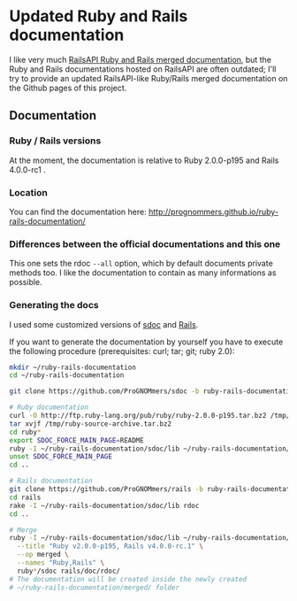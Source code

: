 # Updated Ruby and Rails documentation

I like very much [RailsAPI Ruby and Rails merged documentation](http://railsapi.com/doc/rails-v3.2.6_ruby-v1.9.2/), but the Ruby and Rails documentations hosted on RailsAPI are often outdated; I'll try to provide an updated RailsAPI-like Ruby/Rails merged documentation on the Github pages of this project.

## Documentation

### Ruby / Rails versions

At the moment, the documentation is relative to Ruby 2.0.0-p195 and Rails 4.0.0-rc1 .

### Location

You can find the documentation here: http://prognommers.github.io/ruby-rails-documentation/

### Differences between the official documentations and this one

This one sets the rdoc `--all` option, which by default documents private methods too. I like the documentation to contain as many informations as possible.

### Generating the docs

I used some customized versions of [sdoc](https://github.com/ProGNOMmers/sdoc/tree/ruby-rails-documentation) and [Rails](https://github.com/ProGNOMmers/rails/tree/ruby-rails-documentation).

If you want to generate the documentation by yourself you have to execute the following procedure (prerequisites: curl; tar; git; ruby 2.0):

```sh
mkdir ~/ruby-rails-documentation
cd ~/ruby-rails-documentation

git clone https://github.com/ProGNOMmers/sdoc -b ruby-rails-documentation

# Ruby documentation
curl -O http://ftp.ruby-lang.org/pub/ruby/ruby-2.0.0-p195.tar.bz2 /tmp/ruby-source-archive.tar.bz2
tar xvjf /tmp/ruby-source-archive.tar.bz2
cd ruby*
export SDOC_FORCE_MAIN_PAGE=README
ruby -I ~/ruby-rails-documentation/sdoc/lib ~/ruby-rails-documentation/sdoc/bin/sdoc --all -o sdoc .
unset SDOC_FORCE_MAIN_PAGE
cd ..

# Rails documentation
git clone https://github.com/ProGNOMmers/rails -b ruby-rails-documentation
cd rails
rake -I ~/ruby-rails-documentation/sdoc/lib rdoc
cd ..

# Merge
ruby -I ~/ruby-rails-documentation/sdoc/lib ~/ruby-rails-documentation/sdoc/bin/sdoc-merge \
  --title "Ruby v2.0.0-p195, Rails v4.0.0-rc.1" \
  --op merged \
  --names "Ruby,Rails" \
  ruby*/sdoc rails/doc/rdoc/
# The documentation will be created inside the newly created 
# ~/ruby-rails-documentation/merged/ folder
```